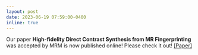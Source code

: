 ```yaml
---
layout: post
date: 2023-06-19 07:59:00-0400
inline: true
---
```

Our paper **High-fidelity Direct Contrast Synthesis from MR Fingerprinting** was accepted by MRM is now published online! Please check it out! [\[Paper\]](https://onlinelibrary.wiley.com/doi/10.1002/mrm.29766)
<!-- 
[https://openaccess.thecvf.com/content/CVPR2023/papers/Wang_Semi-Supervised_Parametric_Real-World_Image_Harmonization_CVPR_2023_paper.pdf \[Paper\]][https://www.youtube.com/watch?v=SGAyDbJPyps \[Video\]][https://github.com/adobe/PIH \[Code\]][cvpr23_poster_8236.pdf \[Poster\]] -->

